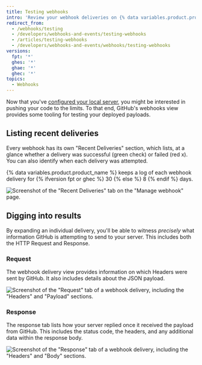 ```yaml
---
title: Testing webhooks
intro: 'Review your webhook deliveries on {% data variables.product.prodname_dotcom %}, including the HTTP Request and payload as well as the response.'
redirect_from:
  - /webhooks/testing
  - /developers/webhooks-and-events/testing-webhooks
  - /articles/testing-webhooks
  - /developers/webhooks-and-events/webhooks/testing-webhooks
versions:
  fpt: '*'
  ghes: '*'
  ghae: '*'
  ghec: '*'
topics:
  - Webhooks
---
```

Now that you've [configured your local server](/webhooks-and-events/webhooks/configuring-your-server-to-receive-payloads), you might
be interested in pushing your code to the limits. To that end, GitHub's webhooks
view provides some tooling for testing your deployed payloads.

## Listing recent deliveries

Every webhook has its own "Recent Deliveries" section, which lists, at a glance whether a delivery was successful (green check) or failed (red x). You can also identify when each delivery was attempted.

{% data variables.product.product_name %} keeps a log of each webhook delivery for {% ifversion fpt or ghec %} 30 {% else %} 8 {% endif %} days.

![Screenshot of the "Recent Deliveries" tab on the "Manage webhook" page.](/assets/images/help/webhooks/webhooks-recent-deliveries.png)

## Digging into results

By expanding an individual delivery, you'll be able to witness *precisely*
what information GitHub is attempting to send to your server. This includes
both the HTTP Request and Response.

### Request

The webhook delivery view provides information on which Headers were sent by GitHub.
It also includes details about the JSON payload.

![Screenshot of the "Request" tab of a webhook delivery, including the "Headers" and "Payload" sections.](/assets/images/help/webhooks/payload-request-tab.png)

### Response

The response tab lists how your server replied once it received the payload from
GitHub. This includes the status code, the headers, and any additional data
within the response body.

![Screenshot of the "Response" tab of a webhook delivery, including the "Headers" and "Body" sections.](/assets/images/help/webhooks/payload-response-tab.png)
